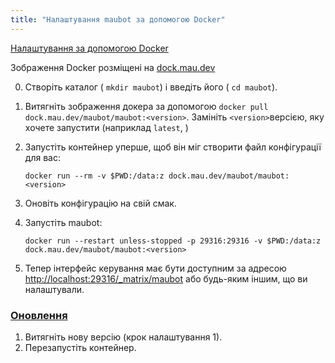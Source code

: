 ```yaml
---
title: "Налаштування maubot за допомогою Docker"
---
```


[Налаштування за допомогою Docker](https://docs.mau.fi/maubot/usage/setup/docker.html#setup-with-docker)

Зображення Docker розміщені на [dock.mau.dev](https://mau.dev/maubot/maubot/container_registry)

0.  Створіть каталог ( `mkdir maubot`) і введіть його ( `cd maubot`).
1.  Витягніть зображення докера за допомогою `docker pull dock.mau.dev/maubot/maubot:<version>`. Замініть `<version>`версією, яку хочете запустити (наприклад `latest`, )
2.  Запустіть контейнер уперше, щоб він міг створити файл конфігурації для вас:
    
    `docker run --rm -v $PWD:/data:z dock.mau.dev/maubot/maubot:<version>`
    
3.  Оновіть конфігурацію на свій смак.
4.  Запустіть maubot:
    
    `docker run --restart unless-stopped -p 29316:29316 -v $PWD:/data:z dock.mau.dev/maubot/maubot:<version>`
    
5.  Тепер інтерфейс керування має бути доступним за адресою [http://localhost:29316/\_matrix/maubot](http://localhost:29316/_matrix/maubot) або будь-яким іншим, що ви налаштували.

### [Оновлення](https://docs.mau.fi/maubot/usage/setup/docker.html#upgrading)

1.  Витягніть нову версію (крок налаштування 1).
2.  Перезапустіть контейнер.
